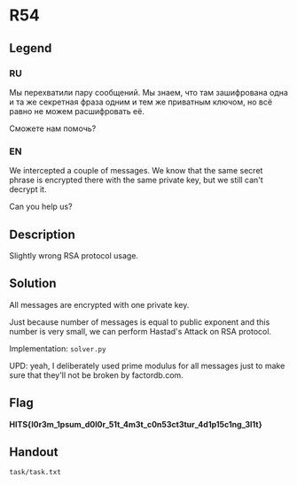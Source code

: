 # R54

## Legend

### RU

Мы перехватили пару сообщений. Мы знаем, что там зашифрована одна и та же секретная фраза одним и тем же приватным ключом, но всё равно не можем расшифровать её. 

Сможете нам помочь?

### EN 

We intercepted a couple of messages. We know that the same secret phrase is encrypted there with the same private key, but we still can't decrypt it. 

Can you help us?

## Description

Slightly wrong RSA protocol usage.

## Solution

All messages are encrypted with one private key. 

Just because number of messages is equal to public exponent and this number is very small, we can perform Hastad's Attack on RSA protocol.

Implementation: ```solver.py```

UPD: yeah, I deliberately used prime modulus for all messages just to make sure that they'll not be broken by factordb.com.

## Flag

**HITS{l0r3m_1psum_d0l0r_51t_4m3t_c0n53ct3tur_4d1p15c1ng_3l1t}**

## Handout

```task/task.txt```
